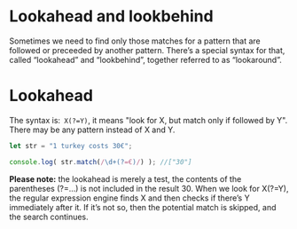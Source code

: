 
# Lookahead and lookbehind

Sometimes we need to find only those matches for a pattern that are followed or preceeded by another pattern.
There’s a special syntax for that, called “lookahead” and “lookbehind”, together referred to as “lookaround”.

# Lookahead
The syntax is:``` X(?=Y)```, it means "look for X, but match only if followed by Y". There may be any pattern instead of X and Y.
```javascript
let str = "1 turkey costs 30€";

console.log( str.match(/\d+(?=€)/) ); //["30"]

```
**Please note:** the lookahead is merely a test, the contents of the parentheses (?=...) is not included in the result 30.
When we look for X(?=Y), the regular expression engine finds X and then checks if there’s Y immediately after it. If it’s not so, then the potential match is skipped, and the search continues.
